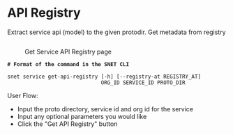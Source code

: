 # API Registry

Extract service api (model) to the given protodir. Get metadata from registry

<figure><img src="../../../../.gitbook/assets/Screenshot 2024-08-17 at 6.05.57 PM.png" alt=""><figcaption><p>Get Service API Registry page</p></figcaption></figure>

<pre class="language-bash"><code class="lang-bash"><strong># Format of the command in the SNET CLI
</strong>
snet service get-api-registry [-h] [--registry-at REGISTRY_AT]
                              ORG_ID SERVICE_ID PROTO_DIR
</code></pre>

User Flow:

* Input the proto directory, service id and org id for the service
* Input any optional parameters you would like
* Click the "Get API Registry" button

